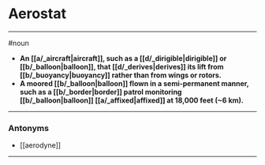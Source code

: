 # Aerostat
---
#noun
- **An [[a/_aircraft|aircraft]], such as a [[d/_dirigible|dirigible]] or [[b/_balloon|balloon]], that [[d/_derives|derives]] its lift from [[b/_buoyancy|buoyancy]] rather than from wings or rotors.**
- **A moored [[b/_balloon|balloon]] flown in a semi-permanent manner, such as a [[b/_border|border]] patrol monitoring [[b/_balloon|balloon]] [[a/_affixed|affixed]] at 18,000 feet (~6 km).**
---
### Antonyms
- [[aerodyne]]
---
